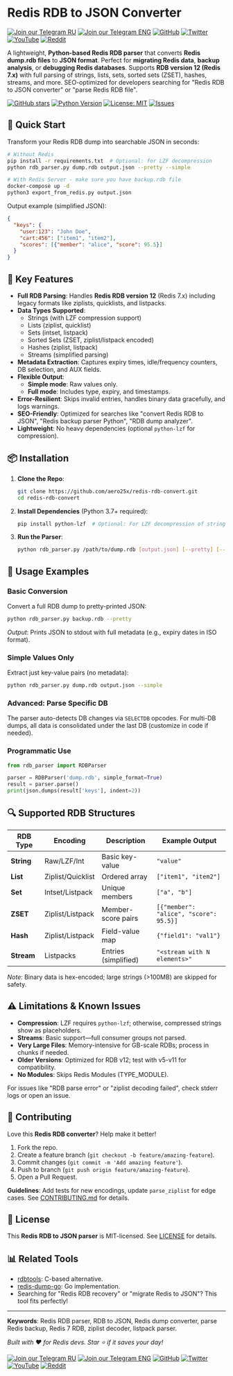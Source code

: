 # Redis RDB to JSON Converter

[![Join our Telegram RU](https://img.shields.io/badge/Telegram-RU-03A500?style=for-the-badge&logo=telegram&logoColor=white&labelColor=blue&color=red)](https://t.me/hidden_coding)
[![Join our Telegram ENG](https://img.shields.io/badge/Telegram-EN-03A500?style=for-the-badge&logo=telegram&logoColor=white&labelColor=blue&color=red)](https://t.me/hidden_coding_en)
[![GitHub](https://img.shields.io/badge/GitHub-181717?style=for-the-badge&logo=github&logoColor=white)](https://github.com/aero25x)
[![Twitter](https://img.shields.io/badge/Twitter-1DA1F2?style=for-the-badge&logo=x&logoColor=white)](https://x.com/aero25x)
[![YouTube](https://img.shields.io/badge/YouTube-FF0000?style=for-the-badge&logo=youtube&logoColor=white)](https://www.youtube.com/@flaming_chameleon)
[![Reddit](https://img.shields.io/badge/Reddit-FF3A00?style=for-the-badge&logo=reddit&logoColor=white)](https://www.reddit.com/r/HiddenCode/)


A lightweight, **Python-based Redis RDB parser** that converts **Redis dump.rdb files** to **JSON format**. Perfect for **migrating Redis data**, **backup analysis**, or **debugging Redis databases**. Supports **RDB version 12 (Redis 7.x)** with full parsing of strings, lists, sets, sorted sets (ZSET), hashes, streams, and more. SEO-optimized for developers searching for "Redis RDB to JSON converter" or "parse Redis RDB file".

[![GitHub stars](https://img.shields.io/github/stars/aero25x/redis-rdb-convert?logo=github&style=flat-square)](https://github.com/aero25x/redis-rdb-convert/stargazers)
[![Python Version](https://img.shields.io/badge/python-3.7%2B-blue?logo=python&style=flat-square)](https://www.python.org/downloads/)
[![License: MIT](https://img.shields.io/badge/License-MIT-yellow.svg?style=flat-square)](https://opensource.org/licenses/MIT)
[![Issues](https://img.shields.io/github/issues/aero25x/redis-rdb-convert?color=red&style=flat-square)](https://github.com/aero25x/redis-rdb-convert/issues)

## 🚀 Quick Start

Transform your Redis RDB dump into searchable JSON in seconds:

```bash
# Without Redis
pip install -r requirements.txt  # Optional: for LZF decompression
python rdb_parser.py dump.rdb output.json --pretty --simple

# With Redis Server - make sure you have backup.rdb file
docker-compose up -d
python3 export_from_redis.py output.json
```

Output example (simplified JSON):
```json
{
  "keys": {
    "user:123": "John Doe",
    "cart:456": ["item1", "item2"],
    "scores": [{"member": "alice", "score": 95.5}]
  }
}
```

## 🌟 Key Features

- **Full RDB Parsing**: Handles **Redis RDB version 12** (Redis 7.x) including legacy formats like ziplists, quicklists, and listpacks.
- **Data Types Supported**:
  - Strings (with LZF compression support)
  - Lists (ziplist, quicklist)
  - Sets (intset, listpack)
  - Sorted Sets (ZSET, ziplist/listpack encoded)
  - Hashes (ziplist, listpack)
  - Streams (simplified parsing)
- **Metadata Extraction**: Captures expiry times, idle/frequency counters, DB selection, and AUX fields.
- **Flexible Output**: 
  - **Simple mode**: Raw values only.
  - **Full mode**: Includes type, expiry, and timestamps.
- **Error-Resilient**: Skips invalid entries, handles binary data gracefully, and logs warnings.
- **SEO-Friendly**: Optimized for searches like "convert Redis RDB to JSON", "Redis backup parser Python", "RDB dump analyzer".
- **Lightweight**: No heavy dependencies (optional `python-lzf` for compression).

## 📦 Installation

1. **Clone the Repo**:
   ```bash
   git clone https://github.com/aero25x/redis-rdb-convert.git
   cd redis-rdb-convert
   ```

2. **Install Dependencies** (Python 3.7+ required):
   ```bash
   pip install python-lzf  # Optional: For LZF decompression of strings
   ```

3. **Run the Parser**:
   ```bash
   python rdb_parser.py /path/to/dump.rdb [output.json] [--pretty] [--simple]
   ```

## 📖 Usage Examples

### Basic Conversion
Convert a full RDB dump to pretty-printed JSON:
```bash
python rdb_parser.py backup.rdb --pretty
```
*Output*: Prints JSON to stdout with full metadata (e.g., expiry dates in ISO format).

### Simple Values Only
Extract just key-value pairs (no metadata):
```bash
python rdb_parser.py dump.rdb output.json --simple
```

### Advanced: Parse Specific DB
The parser auto-detects DB changes via `SELECTDB` opcodes. For multi-DB dumps, all data is consolidated under the last DB (customize in code if needed).

### Programmatic Use
```python
from rdb_parser import RDBParser

parser = RDBParser('dump.rdb', simple_format=True)
result = parser.parse()
print(json.dumps(result['keys'], indent=2))
```

## 🔍 Supported RDB Structures

| RDB Type | Encoding | Description | Example Output |
|----------|----------|-------------|----------------|
| **String** | Raw/LZF/Int | Basic key-value | `"value"` |
| **List** | Ziplist/Quicklist | Ordered array | `["item1", "item2"]` |
| **Set** | Intset/Listpack | Unique members | `["a", "b"]` |
| **ZSET** | Ziplist/Listpack | Member-score pairs | `[{"member": "alice", "score": 95.5}]` |
| **Hash** | Ziplist/Listpack | Field-value map | `{"field1": "val1"}` |
| **Stream** | Listpacks | Entries (simplified) | `"<stream with N elements>"` |

*Note*: Binary data is hex-encoded; large strings (>100MB) are skipped for safety.

## ⚠️ Limitations & Known Issues

- **Compression**: LZF requires `python-lzf`; otherwise, compressed strings show as placeholders.
- **Streams**: Basic support—full consumer groups not parsed.
- **Very Large Files**: Memory-intensive for GB-scale RDBs; process in chunks if needed.
- **Older Versions**: Optimized for RDB v12; test with v5-v11 for compatibility.
- **No Modules**: Skips Redis Modules (TYPE_MODULE).

For issues like "RDB parse error" or "ziplist decoding failed", check stderr logs or open an issue.

## 🤝 Contributing

Love this **Redis RDB converter**? Help make it better!

1. Fork the repo.
2. Create a feature branch (`git checkout -b feature/amazing-feature`).
3. Commit changes (`git commit -m 'Add amazing feature'`).
4. Push to branch (`git push origin feature/amazing-feature`).
5. Open a Pull Request.

**Guidelines**: Add tests for new encodings, update `parse_ziplist` for edge cases. See [CONTRIBUTING.md](CONTRIBUTING.md) for details.

## 📄 License

This **Redis RDB to JSON parser** is MIT-licensed. See [LICENSE](LICENSE) for details.

## 📊 Related Tools

- [rdbtools](https://github.com/sripathikrishnan/redis-rdb-tools): C-based alternative.
- [redis-dump-go](https://github.com/nborwankar/redis-dump-go): Go implementation.
- Searching for "Redis RDB recovery" or "migrate Redis to JSON"? This tool fits perfectly!

---

**Keywords**: Redis RDB parser, RDB to JSON, Redis dump converter, parse Redis backup, Redis 7 RDB, ziplist decoder, listpack parser.

*Built with ❤️ for Redis devs. Star ⭐ if it saves your day!*


[![Join our Telegram RU](https://img.shields.io/badge/Telegram-RU-03A500?style=for-the-badge&logo=telegram&logoColor=white&labelColor=blue&color=red)](https://t.me/hidden_coding)
[![Join our Telegram ENG](https://img.shields.io/badge/Telegram-EN-03A500?style=for-the-badge&logo=telegram&logoColor=white&labelColor=blue&color=red)](https://t.me/hidden_coding_en)
[![GitHub](https://img.shields.io/badge/GitHub-181717?style=for-the-badge&logo=github&logoColor=white)](https://github.com/aero25x)
[![Twitter](https://img.shields.io/badge/Twitter-1DA1F2?style=for-the-badge&logo=x&logoColor=white)](https://x.com/aero25x)
[![YouTube](https://img.shields.io/badge/YouTube-FF0000?style=for-the-badge&logo=youtube&logoColor=white)](https://www.youtube.com/@flaming_chameleon)
[![Reddit](https://img.shields.io/badge/Reddit-FF3A00?style=for-the-badge&logo=reddit&logoColor=white)](https://www.reddit.com/r/HiddenCode/)
